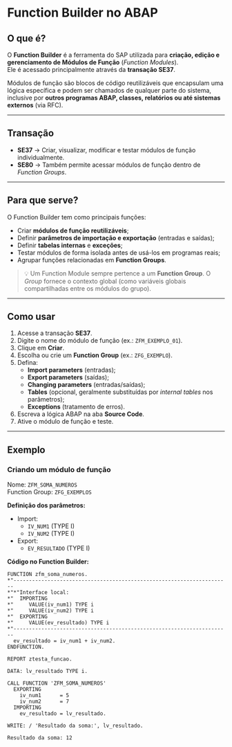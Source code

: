 # Function Builder no ABAP

## O que é?
O **Function Builder** é a ferramenta do SAP utilizada para **criação, edição e gerenciamento de Módulos de Função** (*Function Modules*).  
Ele é acessado principalmente através da **transação SE37**.

Módulos de função são blocos de código reutilizáveis que encapsulam uma lógica específica e podem ser chamados de qualquer parte do sistema, inclusive por **outros programas ABAP, classes, relatórios ou até sistemas externos** (via RFC).

---

## Transação
- **SE37** → Criar, visualizar, modificar e testar módulos de função individualmente.  
- **SE80** → Também permite acessar módulos de função dentro de *Function Groups*.  

---

## Para que serve?
O Function Builder tem como principais funções:
- Criar **módulos de função reutilizáveis**;
- Definir **parâmetros de importação e exportação** (entradas e saídas);
- Definir **tabelas internas** e **exceções**;
- Testar módulos de forma isolada antes de usá-los em programas reais;
- Agrupar funções relacionadas em **Function Groups**.

> 💡 Um Function Module sempre pertence a um **Function Group**. O *Group* fornece o contexto global (como variáveis globais compartilhadas entre os módulos do grupo).

---

## Como usar
1. Acesse a transação **SE37**.  
2. Digite o nome do módulo de função (ex.: `ZFM_EXEMPLO_01`).  
3. Clique em **Criar**.  
4. Escolha ou crie um **Function Group** (ex.: `ZFG_EXEMPLO`).  
5. Defina:
   - **Import parameters** (entradas);
   - **Export parameters** (saídas);
   - **Changing parameters** (entradas/saídas);
   - **Tables** (opcional, geralmente substituídas por *internal tables* nos parâmetros);
   - **Exceptions** (tratamento de erros).  
6. Escreva a lógica ABAP na aba **Source Code**.  
7. Ative o módulo de função e teste.

---

## Exemplo

### Criando um módulo de função
Nome: `ZFM_SOMA_NUMEROS`  
Function Group: `ZFG_EXEMPLOS`

**Definição dos parâmetros:**
- Import:  
  - `IV_NUM1` (TYPE I)  
  - `IV_NUM2` (TYPE I)  
- Export:  
  - `EV_RESULTADO` (TYPE I)

**Código no Function Builder:**
```abap
FUNCTION zfm_soma_numeros.
*"----------------------------------------------------------------------
*"*"Interface local:
*"  IMPORTING
*"     VALUE(iv_num1) TYPE i
*"     VALUE(iv_num2) TYPE i
*"  EXPORTING
*"     VALUE(ev_resultado) TYPE i
*"----------------------------------------------------------------------
  ev_resultado = iv_num1 + iv_num2.
ENDFUNCTION.

REPORT ztesta_funcao.

DATA: lv_resultado TYPE i.

CALL FUNCTION 'ZFM_SOMA_NUMEROS'
  EXPORTING
    iv_num1      = 5
    iv_num2      = 7
  IMPORTING
    ev_resultado = lv_resultado.

WRITE: / 'Resultado da soma:', lv_resultado.

Resultado da soma: 12

